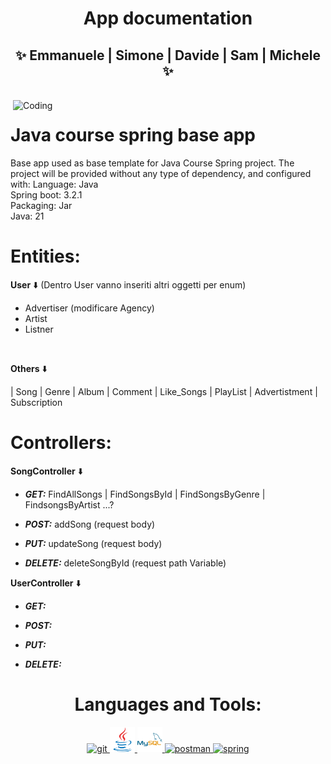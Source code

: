 <h1 align="center">App documentation</h1>
<h2 align="center">✨ Emmanuele | Simone | Davide | Sam | Michele ✨</h2>
<br>
<img align="right" alt="Coding" width="500" src="https://encrypted-tbn0.gstatic.com/images?q=tbn:ANd9GcSYkI9AIrTDCHxDM4jdWJqspqW1TuFkuSXOIkisEdTarQ&s">

# Java course spring base app
Base app used as base template for Java Course Spring project. 
The project will be provided without any type of dependency, and configured with:
Language: Java<br />
Spring boot: 3.2.1<br />
Packaging: Jar<br />
Java: 21<br />

# Entities: 
**User** ⬇️  (Dentro User vanno inseriti altri oggetti per enum)
- Advertiser (modificare Agency)                                   
- Artist
- Listner
<br>

**Others** ⬇️<br>

| Song | Genre | Album | Comment | Like_Songs | PlayList | Advertistment | Subscription

# Controllers:
**SongController** ⬇️

- ***GET:*** FindAllSongs | FindSongsById | FindSongsByGenre | FindsongsByArtist ...? 

- ***POST:*** addSong (request body)

- ***PUT:*** updateSong (request body)

- ***DELETE:*** deleteSongById (request path Variable)
  
**UserController** ⬇️

- ***GET:***

- ***POST:***

- ***PUT:***

- ***DELETE:***
  
<h1 align="center">Languages and Tools:</h1>
<p align="center"> <a href="https://git-scm.com/" target="_blank" rel="noreferrer"> <img src="https://www.vectorlogo.zone/logos/git-scm/git-scm-icon.svg" alt="git" width="40" height="40"/> </a> <a href="https://www.java.com" target="_blank" rel="noreferrer"> <img src="https://raw.githubusercontent.com/devicons/devicon/master/icons/java/java-original.svg" alt="java" width="40" height="40"/> </a> <a href="https://www.mysql.com/" target="_blank" rel="noreferrer"> <img src="https://raw.githubusercontent.com/devicons/devicon/master/icons/mysql/mysql-original-wordmark.svg" alt="mysql" width="40" height="40"/> </a> <a href="https://postman.com" target="_blank" rel="noreferrer"> <img src="https://www.vectorlogo.zone/logos/getpostman/getpostman-icon.svg" alt="postman" width="40" height="40"/> </a> <a href="https://spring.io/" target="_blank" rel="noreferrer"> <img src="https://www.vectorlogo.zone/logos/springio/springio-icon.svg" alt="spring" width="40" height="40"/> </a></a> </p>
